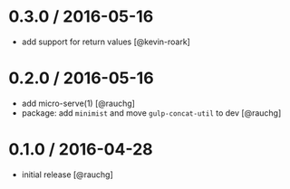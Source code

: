 
0.3.0 / 2016-05-16
==================

  * add support for return values [@kevin-roark]

0.2.0 / 2016-05-16
==================

  * add micro-serve(1) [@rauchg]
  * package: add `minimist` and move `gulp-concat-util` to dev [@rauchg]

0.1.0 / 2016-04-28
==================

  * initial release [@rauchg]
